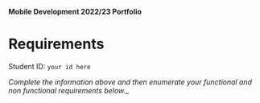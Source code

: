**Mobile Development 2022/23 Portfolio**
# Requirements

Student ID: `your id here`

_Complete the information above and then enumerate your functional and non functional requirements below.__